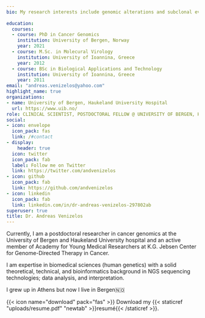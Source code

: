 ```yaml
---
bio: My research interests include genomic alterations and subclonal evolution dynamics in tumours, as well as the genomic profiling of a hitherto understudied cancer type, gastroenteropancreatic neuroendocrine carcinomas (NECs).
  
education:
  courses:
  - course: PhD in Cancer Genomics
    institution: University of Bergen, Norway
    year: 2021
  - course: M.Sc. in Molecural Virology
    institution: University of Ioannina, Greece
    year: 2012
  - course: BSc in Biological Applications and Technology
    institution: University of Ioannina, Greece
    year: 2011
email: "andreas.venizelos@yahoo.com"
highlight_name: true
organizations:
- name: University of Bergen, Haukeland University Hospital
  url: https://www.uib.no/
role: CLINICAL SCIENTIST, POSTDOCTORAL FELLOW @ UNIVERSITY OF BERGEN, HAUKELAND UNIVERSITY HOSPITAL
social:
- icon: envelope
  icon_pack: fas
  link: /#contact
- display:
    header: true
  icon: twitter
  icon_pack: fab
  label: Follow me on Twitter
  link: https://twitter.com/andvenizelos
- icon: github
  icon_pack: fab
  link: https://github.com/andvenizelos
- icon: linkedin
  icon_pack: fab
  link: linkedin.com/in/dr-andreas-venizelos-297802ab
superuser: true
title: Dr. Andreas Venizelos
---
```


Currently, I am a postdoctoral researcher in cancer genomics at the University of Bergen and Haukeland University hospital and an active member of Academy for Young Medical Researchers at K.G. Jebsen Center for Genome-Directed Therapy in Cancer.

I am expertise in biomedical sciences (human genetics) with a solid theoretical, technical, and bioinformatics background in NGS sequencing technologies; data analysis, and interpretation.

I grew up in Athens but now I live in Bergen🇳🇴

{{< icon name="download" pack="fas" >}} Download my {{< staticref "uploads/resume.pdf" "newtab" >}}resumé{{< /staticref >}}.
